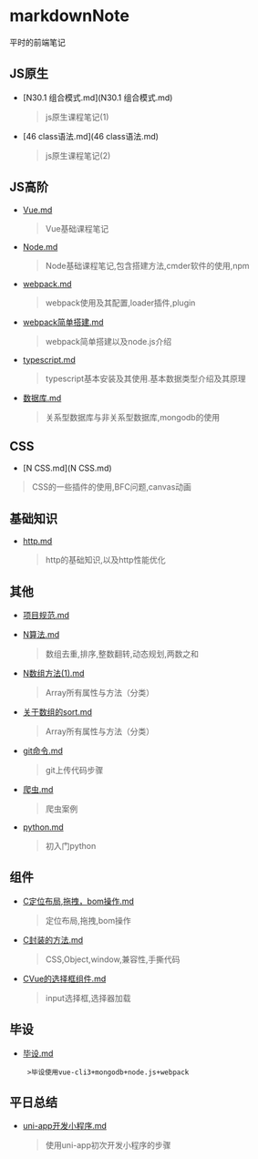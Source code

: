 # markdownNote
平时的前端笔记

## JS原生

-   [N30.1 组合模式.md](N30.1 组合模式.md) 

    > js原生课程笔记(1)

-   [46 class语法.md](46 class语法.md) 

    > js原生课程笔记(2)

## JS高阶

-  [Vue.md](Vue.md) 

    > Vue基础课程笔记

-  [Node.md](Node.md) 

   > Node基础课程笔记,包含搭建方法,cmder软件的使用,npm

-  [webpack.md](webpack.md) 

   > webpack使用及其配置,loader插件,plugin

-  [webpack简单搭建.md](webpack简单搭建.md) 

   > webpack简单搭建以及node.js介绍

-  [typescript.md](typescript.md) 

   > typescript基本安装及其使用.基本数据类型介绍及其原理
   
-   [数据库.md](数据库.md) 

    > 关系型数据库与非关系型数据库,mongodb的使用

## CSS

-  [N CSS.md](N CSS.md) 

  > CSS的一些插件的使用,BFC问题,canvas动画

## 基础知识

- [http.md](http.md) 

  > http的基础知识,以及http性能优化

## 其他 

-  [项目规范.md](项目规范.md) 

-  [N算法.md](N算法.md) 

   > 数组去重,排序,整数翻转,动态规划,两数之和

-  [N数组方法(1).md](N数组方法(1).md) 

   > Array所有属性与方法（分类）

-  [关于数组的sort.md](关于数组的sort.md) 

   > Array所有属性与方法（分类）

-  [git命令.md](git命令.md) 

   > git上传代码步骤

-  [爬虫.md](爬虫.md) 

   > 爬虫案例
   
-  [python.md](python.md) 

   > 初入门python

## 组件

-  [C定位布局,拖拽，bom操作.md](C定位布局,拖拽，bom操作.md) 

   > 定位布局,拖拽,bom操作

-  [C封装的方法.md](C封装的方法.md) 

   > CSS,Object,window,兼容性,手撕代码

-  [CVue的选择框组件.md](CVue的选择框组件.md) 

   > input选择框,选择器加载

## 毕设

-  [毕设.md](毕设.md) 

    	>毕设使用vue-cli3+mongodb+node.js+webpack

## 平日总结

- [uni-app开发小程序.md](uni-app开发小程序.md)

  > 使用uni-app初次开发小程序的步骤
